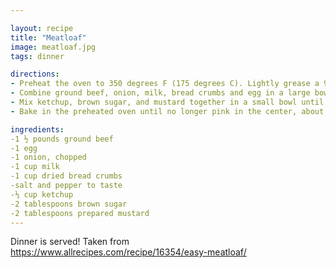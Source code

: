```yaml
---

layout: recipe
title: "Meatloaf"
image: meatloaf.jpg
tags: dinner

directions:
- Preheat the oven to 350 degrees F (175 degrees C). Lightly grease a 9x5-inch loaf pan.
- Combine ground beef, onion, milk, bread crumbs and egg in a large bowl; season with salt and pepper. Transfer into prepared loaf pan.
- Mix ketchup, brown sugar, and mustard together in a small bowl until well combined; pour over meatloaf and spread it evenly over the top.
- Bake in the preheated oven until no longer pink in the center, about 1 hour.

ingredients:
-1 ½ pounds ground beef
-1 egg
-1 onion, chopped
-1 cup milk
-1 cup dried bread crumbs
-salt and pepper to taste
-⅓ cup ketchup
-2 tablespoons brown sugar
-2 tablespoons prepared mustard
---
```

Dinner is served!
Taken from https://www.allrecipes.com/recipe/16354/easy-meatloaf/